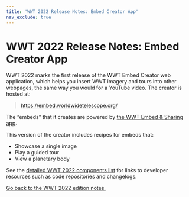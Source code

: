 ```yaml
---
title: 'WWT 2022 Release Notes: Embed Creator App'
nav_exclude: true
---
```


# WWT 2022 Release Notes: Embed Creator App

WWT 2022 marks the first release of the WWT Embed Creator web application, which
helps you insert WWT imagery and tours into other webpages, the same way you
would for a YouTube video. The creator is hosted at:

> <https://embed.worldwidetelescope.org/>

The “embeds” that it creates are powered by [the WWT Embed & Sharing
app](../embed/).

This version of the creator includes recipes for embeds that:

- Showcase a single image
- Play a guided tour
- View a planetary body

See the [detailed WWT 2022 components list](../components/) for links to
developer resources such as code repositories and changelogs.

[Go back to the WWT 2022 edition notes.](..)
